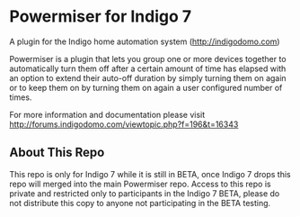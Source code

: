 Powermiser for Indigo 7
==========

A plugin for the Indigo home automation system (http://indigodomo.com)

Powermiser is a plugin that lets you group one or more devices together to automatically turn them off after a certain amount of time has elapsed with an option to extend their auto-off duration by simply turning them on again or to keep them on by turning them on again a user configured number of times.

For more information and documentation please visit http://forums.indigodomo.com/viewtopic.php?f=196&t=16343

About This Repo
-------------------

This repo is only for Indigo 7 while it is still in BETA, once Indigo 7 drops this repo will merged into the main Powermiser repo.  Access to this repo is private and restricted only to participants in the Indigo 7 BETA, please do not distribute this copy to anyone not participating in the BETA testing.

